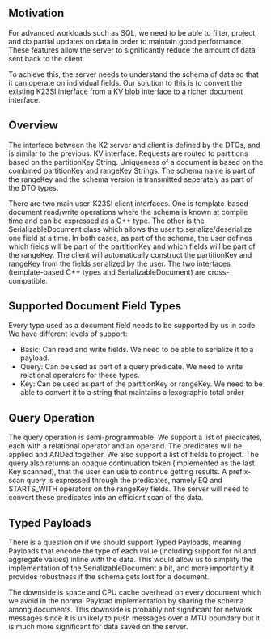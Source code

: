 ## Motivation


For advanced workloads such as SQL, we need to be able to filter, project, and do partial updates on data 
in order to maintain good performance. These features allow the server to significantly reduce the 
amount of data sent back to the client.


To achieve this, the server needs to understand the schema of data so that it can operate on individual 
fields. Our solution to this is to convert the existing K23SI interface from a KV blob interface to a 
richer document interface.


## Overview


The interface between the K2 server and client is defined by the DTOs, and is similar to the previous. 
KV interface. Requests are routed to partitions based on the partitionKey String. Uniqueness of a document 
is based on the combined partitionKey and rangeKey Strings. The schema name is part of the rangeKey and 
the schema version is transmitted seperately as part of the DTO types.


There are two main user-K23SI client interfaces. One is template-based document read/write operations where 
the schema is known at compile time and can be expressed as a C++ type. The other is the SerializableDocument 
class which allows the user to serialize/deserialize one field at a time. In both cases, as part of the 
schema, the user defines which fields will be part of the partitionKey and which fields will be part of 
the rangeKey. The client will automatically construct the partitionKey and rangeKey from the fields 
serialized by the user. The two interfaces (template-based C++ types and SerializableDocument) are cross-
compatible.


## Supported Document Field Types


Every type used as a document field needs to be supported by us in code. We have different levels of support: 
 - Basic: Can read and write fields. We need to be able to serialize it to a payload.
 - Query: Can be used as part of a query predicate. We need to write relational operators for these types.
 - Key: Can be used as part of the partitionKey or rangeKey. We need to be able to convert it to a string that maintains a lexographic total order


## Query Operation


The query operation is semi-programmable. We support a list of predicates, each with a relational operator 
and an operand. The predicates will be applied and ANDed together. We also support a list of fields to 
project. The query also returns an opaque continuation token (implemented as the last Key scanned), that 
the user can use to continue getting results. A prefix-scan query is expressed through the predicates, 
namely EQ and STARTS\_WITH operators on the rangeKey fields. The server will need to convert these 
predicates into an efficient scan of the data.

## Typed Payloads


There is a question on if we should support Typed Payloads, meaning Payloads that encode the type of 
each value (including support for nil and aggregate values) inline with the data. This would allow us to 
simplify the implementation of the SerializableDocument a bit, and more importantly it provides 
robustness if the schema gets lost for a document.


The downside is space and CPU cache overhead on every document which we avoid in the normal Payload 
implementation by sharing the schema among documents. This downside is probably not significant for 
network messages since it is unlikely to push messages over a MTU boundary but it is much more 
significant for data saved on the server.
